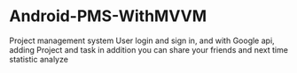 # Android-PMS-WithMVVM
Project management system User login and sign in, and with Google api, adding Project and task in addition you can share your friends and next time statistic analyze
